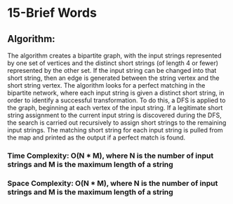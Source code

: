 # 15-Brief Words

## Algorithm:

The algorithm creates a bipartite graph, with the input strings represented by one set of vertices and the distinct short strings (of length 4 or fewer) represented by the other set. If the input string can be changed into that short string, then an edge is generated between the string vertex and the short string vertex. The algorithm looks for a perfect matching in the bipartite network, where each input string is given a distinct short string, in order to identify a successful transformation. To do this, a DFS is applied to the graph, beginning at each vertex of the input string. If a legitimate short string assignment to the current input string is discovered during the DFS, the search is carried out recursively to assign short strings to the remaining input strings. The matching short string for each input string is pulled from the map and printed as the output if a perfect match is found.

### Time Complexity: O(N * M), where N is the number of input strings and M is the maximum length of a string

### Space Complexity: O(N * M), where N is the number of input strings and M is the maximum length of a string